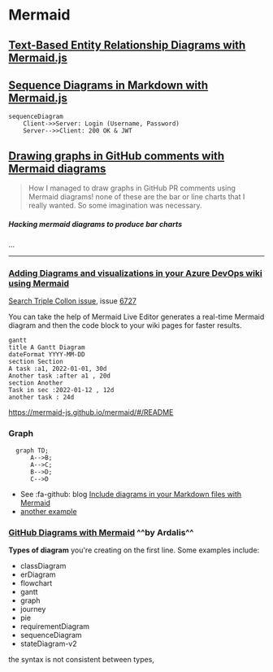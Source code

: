 # Mermaid

## [Text-Based Entity Relationship Diagrams with Mermaid.js](https://newdevsguide.com/2023/04/08/creating-erds-with-mermaid/)

## [Sequence Diagrams in Markdown with Mermaid.js](https://newdevsguide.com/2023/04/10/mermaid-sequence-diagrams/)

``` mermaid 
sequenceDiagram
    Client->>Server: Login (Username, Password)
    Server-->>Client: 200 OK & JWT
```

## [Drawing graphs in GitHub comments with Mermaid diagrams](https://andrewlock.net/drawing-graphs-in-github-comments-with-mermaid-diagrams/)

> How I managed to draw graphs in GitHub PR comments using Mermaid diagrams!
> none of these are the bar or line charts that I really wanted. So some imagination was necessary.

##### Hacking mermaid diagrams to produce bar charts
...

---

### [Adding Diagrams and visualizations in your Azure DevOps wiki using Mermaid](https://dailydotnettips.com/adding-diagram-and-visualizations-in-your-azure-devops-wiki-using-mermaid/)

[Search Triple Collon issue](https://search.brave.com/search?q=azure+wiki+Markdown+triple+colon&source=web), issue [6727](https://github.com/MicrosoftDocs/azure-devops-docs/issues/6717)

You can take the help of Mermaid Live Editor generates a real-time Mermaid diagram and then the code block to your wiki pages for faster results.

``` mermaid
gantt
title A Gantt Diagram
dateFormat YYYY-MM-DD
section Section
A task :a1, 2022-01-01, 30d
Another task :after a1 , 20d
section Another
Task in sec :2022-01-12 , 12d
another task : 24d
```

https://mermaid-js.github.io/mermaid/#/README

### Graph
```mermaid
  graph TD;
      A-->B;
      A-->C;
      B-->D;
      C-->D
```

- See :fa-github: blog [Include diagrams in your Markdown files with Mermaid](https://github.blog/2022-02-14-include-diagrams-markdown-files-mermaid/)
- [another example](https://gist.github.com/martinwoodward/8ad6296118c975510766d80310db71fd)

### [GitHub Diagrams with Mermaid](https://ardalis.com/github-diagrams-with-mermaid/) ^^by Ardalis^^

**Types of diagram** you're creating on the first line. Some examples include:

- classDiagram
- erDiagram
- flowchart
- gantt
- graph
- journey
- pie
- requirementDiagram
- sequenceDiagram
- stateDiagram-v2

the syntax is not consistent between types,